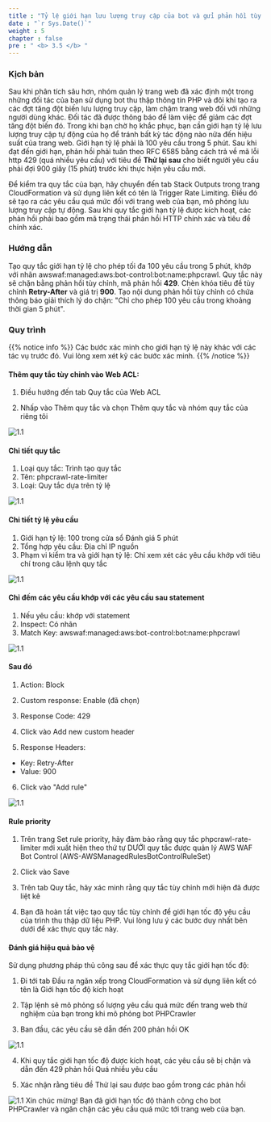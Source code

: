```yaml
---
title : "Tỷ lệ giới hạn lưu lượng truy cập của bot và gửi phản hồi tùy chỉnh"
date : "`r Sys.Date()`"
weight : 5
chapter : false
pre : " <b> 3.5 </b> "
---
```


### Kịch bản
Sau khi phân tích sâu hơn, nhóm quản lý trang web đã xác định một trong những đối tác của bạn sử dụng bot thu thập thông tin PHP và đôi khi tạo ra các đợt tăng đột biến lưu lượng truy cập, làm chậm trang web đối với những người dùng khác. Đối tác đã được thông báo để làm việc để giảm các đợt tăng đột biến đó. Trong khi bạn chờ họ khắc phục, bạn cần giới hạn tỷ lệ lưu lượng truy cập tự động của họ để tránh bất kỳ tác động nào nữa đến hiệu suất của trang web. Giới hạn tỷ lệ phải là 100 yêu cầu trong 5 phút. Sau khi đạt đến giới hạn, phản hồi phải tuân theo RFC 6585 bằng cách trả về mã lỗi http 429 (quá nhiều yêu cầu) với tiêu đề **Thử lại sau** cho biết người yêu cầu phải đợi 900 giây (15 phút) trước khi thực hiện yêu cầu mới.

Để kiểm tra quy tắc của bạn, hãy chuyển đến tab Stack Outputs trong trang CloudFormation và sử dụng liên kết có tên là Trigger Rate Limiting. Điều đó sẽ tạo ra các yêu cầu quá mức đối với trang web của bạn, mô phỏng lưu lượng truy cập tự động. Sau khi quy tắc giới hạn tỷ lệ được kích hoạt, các phản hồi phải bao gồm mã trạng thái phản hồi HTTP chính xác và tiêu đề chính xác.

### Hướng dẫn
Tạo quy tắc giới hạn tỷ lệ cho phép tối đa 100 yêu cầu trong 5 phút, khớp với nhãn awswaf:managed:aws:bot-control:bot:name:phpcrawl. Quy tắc này sẽ chặn bằng phản hồi tùy chỉnh, mã phản hồi **429**. Chèn khóa tiêu đề tùy chỉnh **Retry-After** và giá trị **900**. Tạo nội dung phản hồi tùy chỉnh có chứa thông báo giải thích lý do chặn: "Chỉ cho phép 100 yêu cầu trong khoảng thời gian 5 phút".

### Quy trình

{{% notice info %}}
Các bước xác minh cho giới hạn tỷ lệ này khác với các tác vụ trước đó. Vui lòng xem xét kỹ các bước xác minh.
{{% /notice %}}

#### Thêm quy tắc tùy chỉnh vào Web ACL:
1. Điều hướng đến tab Quy tắc của Web ACL

2. Nhấp vào Thêm quy tắc và chọn Thêm quy tắc và nhóm quy tắc của riêng tôi

![1.1](/images/3/5/add_rule.png)
#### Chi tiết quy tắc

1. Loại quy tắc: Trình tạo quy tắc
2. Tên: phpcrawl-rate-limiter
3. Loại: Quy tắc dựa trên tỷ lệ

![1.1](/images/3/5/rule_detail.png)
#### Chi tiết tỷ lệ yêu cầu

1. Giới hạn tỷ lệ: 100 trong cửa sổ Đánh giá 5 phút
2. Tổng hợp yêu cầu: Địa chỉ IP nguồn
3. Phạm vi kiểm tra và giới hạn tỷ lệ: Chỉ xem xét các yêu cầu khớp với tiêu chí trong câu lệnh quy tắc

![1.1](/images/3/5/request.png)
#### Chỉ đếm các yêu cầu khớp với các yêu cầu sau statement

1. Nếu yêu cầu: khớp với statement
2. Inspect: Có nhãn
3. Match Key: awswaf:managed:aws:bot-control:bot:name:phpcrawl

![1.1](/images/3/5/count.png)
#### Sau đó

1. Action: Block

2. Custom response: Enable (đã chọn)

3. Response Code: 429

4. Click vào Add new custom header

5. Response Headers:
- Key: Retry-After
- Value: 900

6. Click vào "Add rule"

![1.1](/images/3/5/then.png)
#### Rule priority

1. Trên trang Set rule priority, hãy đảm bảo rằng quy tắc phpcrawl-rate-limiter mới xuất hiện theo thứ tự DƯỚI quy tắc được quản lý AWS WAF Bot Control (AWS-AWSManagedRulesBotControlRuleSet)

2. Click vào Save

3. Trên tab Quy tắc, hãy xác minh rằng quy tắc tùy chỉnh mới hiện đã được liệt kê

4. Bạn đã hoàn tất việc tạo quy tắc tùy chỉnh để giới hạn tốc độ yêu cầu của trình thu thập dữ liệu PHP. Vui lòng lưu ý các bước duy nhất bên dưới để xác thực quy tắc này.

#### Đánh giá hiệu quả bảo vệ
Sử dụng phương pháp thủ công sau để xác thực quy tắc giới hạn tốc độ:

1. Đi tới tab Đầu ra ngăn xếp trong CloudFormation và sử dụng liên kết có tên là Giới hạn tốc độ kích hoạt

2. Tập lệnh sẽ mô phỏng số lượng yêu cầu quá mức đến trang web thử nghiệm của bạn trong khi mô phỏng bot PHPCrawler

3. Ban đầu, các yêu cầu sẽ dẫn đến 200 phản hồi OK

![1.1](/images/3/5/e_s3.png)

4. Khi quy tắc giới hạn tốc độ được kích hoạt, các yêu cầu sẽ bị chặn và dẫn đến 429 phản hồi Quá nhiều yêu cầu

5. Xác nhận rằng tiêu đề Thử lại sau được bao gồm trong các phản hồi

![1.1](/images/3/5/e_s5.png)
Xin chúc mừng! Bạn đã giới hạn tốc độ thành công cho bot PHPCrawler và ngăn chặn các yêu cầu quá mức tới trang web của bạn.